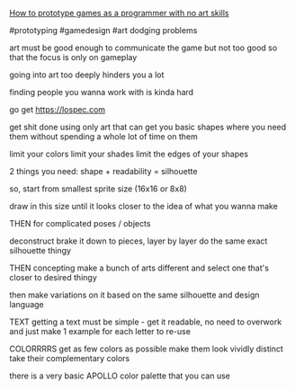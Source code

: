 [How to prototype games as a programmer with no art skills](https://www.youtube.com/@tedbendixson)

#prototyping 
#gamedesign 
#art
dodging problems

art must be good enough to communicate the game
but not too good so that the focus is only on gameplay

going into art too deeply hinders you a lot

finding people you wanna work with is kinda hard

go get 
https://lospec.com

get shit done using only art that can get you basic shapes where you need them without spending a whole lot of time on them

limit your colors
limit your shades
limit the edges of your shapes

2 things you need:
shape + readability = silhouette  

so, 
start from smallest sprite size (16x16 or 8x8)

draw in this size until it looks closer to the idea of what you wanna make

THEN for complicated poses / objects

deconstruct
brake it down to pieces, layer by layer
do the same exact silhouette thingy

THEN concepting
make a bunch of arts different and select one that's closer to desired thingy

then make variations on it based on the same silhouette and design language

TEXT
getting a text must be simple - get it readable, no need to overwork and just make 1 example for each letter to re-use

COLORRRRS
get as few colors as possible
make them look vividly distinct
take their complementary colors

there is a very basic APOLLO color palette that you can use


